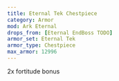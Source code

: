 ```yaml
---
title: Eternal Tek Chestpiece
category: Armor
mod: Ark Eternal
drops_from: [Eternal EndBoss TODO]
armor_set: Eternal Tek
armor_type: Chestpiece
max_armor: 12996
---
```


2x fortitude bonus
